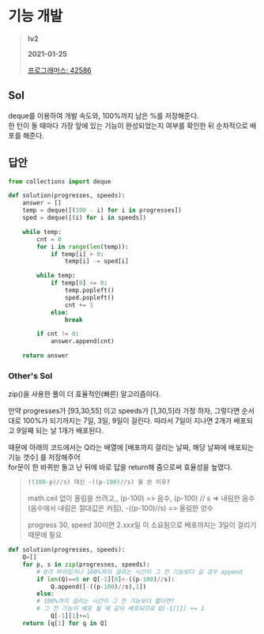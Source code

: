 # 기능 개발
> **lv2**
>
> **2021-01-25**
>
> [프로그래머스: 42586](https://programmers.co.kr/learn/courses/30/lessons/42586)



## Sol


deque를 이용하여 개발 속도와, 100%까지 남은 %를 저장해준다.  
한 턴이 돌 때마다 가장 앞에 있는 기능이 완성되었는지 여부를 확인한 뒤 순차적으로 배포를 해준다.


## 답안
```python
from collections import deque

def solution(progresses, speeds):
    answer = []
    temp = deque([(100 - i) for i in progresses])
    sped = deque([(i) for i in speeds])

    while temp:
        cnt = 0
        for i in range(len(temp)):
            if temp[i] > 0:
                temp[i] -= sped[i]

        while temp:
            if temp[0] <= 0:
                temp.popleft()
                sped.popleft()
                cnt += 1
            else:
                break

        if cnt != 0:
            answer.append(cnt)

    return answer
```


### Other's Sol


zip()을 사용한 풀이 더 효율적인(빠른) 알고리즘이다.


만약 progresses가 [93,30,55] 이고 speeds가 [1,30,5]라 가정 하자,
그렇다면 순서대로 100%가 되기까지는 7일, 3일, 9일이 걸린다. 따라서 7일이 지나면 2개가 배포되고 9일째 되는 날 1개가 배포된다.  


때문에 아래의 코드에서는 Q라는 배열에 [배포까지 걸리는 날짜, 해당 날짜에 배포되는 기능 갯수] 를 저장해주어  
for문이 한 바퀴만 돌고 난 뒤에 바로 답을 return해 줌으로써 효율성을 높였다.


> ```python
> ((100-p)//s) 대신 -((p-100)//s) 을 쓴 이유? 
> ```
> math.ceil 없이 올림을 쓰려고,, 
> (p-100) => 음수, (p-100) // s => 내림한 음수(음수에서 내림은 절대값은 커짐), -((p-100)//s) => 올림한 양수
> 
> progress 30, speed 30이면 2.xxx일 이 소요됨으로 배포까지는 3일이 걸리기 때문에 필요


```python
def solution(progresses, speeds):
    Q=[]
    for p, s in zip(progresses, speeds):
        # Q가 비어있거나 100%까지 걸리는 시간이 그 전 기능보다 길 경우 append
        if len(Q)==0 or Q[-1][0]<-((p-100)//s):
            Q.append([-((p-100)//s),1])
        else:
        # 100%까지 걸리는 시간이 그 전 기능보다 짧다면?
        # 그 전 기능이 배포 될 때 같이 배포되므로 Q[-1][1] += 1
            Q[-1][1]+=1
    return [q[1] for q in Q]
```
